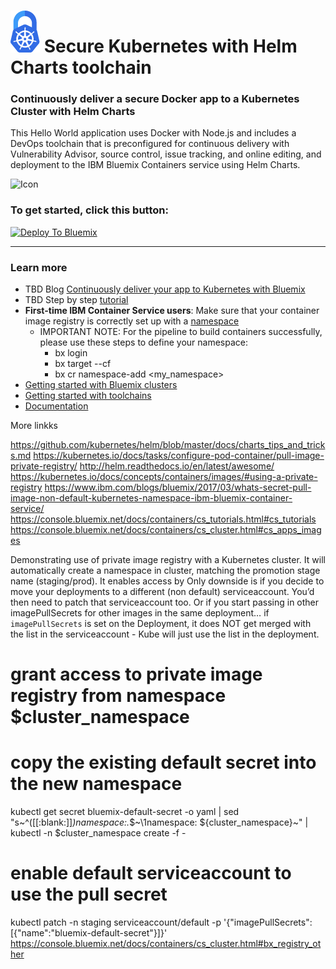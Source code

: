 # ![Icon](./.bluemix/secure-lock-kubernetes.png) Secure Kubernetes with Helm Charts toolchain


### Continuously deliver a secure Docker app to a Kubernetes Cluster with Helm Charts
This Hello World application uses Docker with Node.js and includes a DevOps toolchain that is preconfigured for continuous delivery with Vulnerability Advisor, source control, issue tracking, and online editing, and deployment to the IBM Bluemix Containers service using Helm Charts.

![Icon](./.bluemix/toolchain.png)

### To get started, click this button:
[![Deploy To Bluemix](https://console.bluemix.net/devops/graphics/create_toolchain_button.png)](https://console.bluemix.net/devops/setup/deploy/?repository=https%3A//github.com/open-toolchain/secure-helm-toolchain)

---
### Learn more 

* TBD Blog [Continuously deliver your app to Kubernetes with Bluemix](https://www.ibm.com/blogs/bluemix/2017/07/continuously-deliver-your-app-to-kubernetes-with-bluemix/)
* TBD Step by step [tutorial](https://www.ibm.com/devops/method/tutorials/tc_secure_kube)
* **First-time IBM Container Service users**: Make sure that your container image registry is correctly set up with a [namespace](https://console.bluemix.net/docs/services/Registry/index.html)
    * IMPORTANT NOTE: For the pipeline to build containers successfully, please use these steps to define your namespace:
        * bx login
        * bx target --cf
        * bx cr namespace-add <my_namespace>
* [Getting started with Bluemix clusters](https://console.bluemix.net/docs/containers/container_index.html?pos=2)
* [Getting started with toolchains](https://bluemix.net/devops/getting-started)
* [Documentation](https://console.ng.bluemix.net/docs/services/ContinuousDelivery/index.html?pos=2)

More linkks

https://github.com/kubernetes/helm/blob/master/docs/charts_tips_and_tricks.md
https://kubernetes.io/docs/tasks/configure-pod-container/pull-image-private-registry/
http://helm.readthedocs.io/en/latest/awesome/
https://kubernetes.io/docs/concepts/containers/images/#using-a-private-registry
https://www.ibm.com/blogs/bluemix/2017/03/whats-secret-pull-image-non-default-kubernetes-namespace-ibm-bluemix-container-service/
https://console.bluemix.net/docs/containers/cs_tutorials.html#cs_tutorials
https://console.bluemix.net/docs/containers/cs_cluster.html#cs_apps_images

Demonstrating use of private image registry with a Kubernetes cluster.
It will automatically create a namespace in cluster, matching the promotion stage name (staging/prod).
It enables access by 
Only downside is if you decide to move your deployments to a different (non default) serviceaccount. You’d then need to patch that serviceaccount too.
Or if you start passing in other imagePullSecrets for other images in the same deployment… if `imagePullSecrets` is set on the Deployment, it does NOT get merged with the list in the serviceaccount - Kube will just use the list in the deployment.

  # grant access to private image registry from namespace $cluster_namespace
  # copy the existing default secret into the new namespace
  kubectl get secret bluemix-default-secret -o yaml |  sed "s~^\([[:blank:]]*\)namespace:.*$~\1namespace: ${cluster_namespace}~" | kubectl -n $cluster_namespace create -f -
  # enable default serviceaccount to use the pull secret
  kubectl patch -n staging serviceaccount/default -p '{"imagePullSecrets":[{"name":"bluemix-default-secret"}]}'
  https://console.bluemix.net/docs/containers/cs_cluster.html#bx_registry_other

